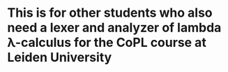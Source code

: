 # This is for other students who also need a lexer and analyzer of lambda λ-calculus for the CoPL course at Leiden University
